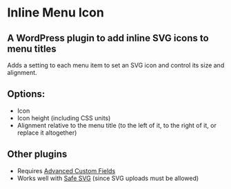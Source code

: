 # Inline Menu Icon

## A WordPress plugin to add inline SVG icons to menu titles

Adds a setting to each menu item to set an SVG icon and control its size and alignment. 

## Options:

* Icon
* Icon height (including CSS units)
* Alignment relative to the menu title (to the left of it, to the right of it, or replace it altogether)

## Other plugins
 * Requires [Advanced Custom Fields](https://wordpress.org/plugins/advanced-custom-fields/)
 * Works well with [Safe SVG](https://wordpress.org/plugins/safe-svg/) (since SVG uploads must be allowed)
